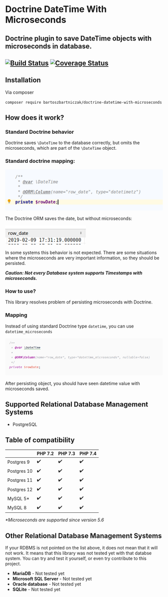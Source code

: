 Doctrine DateTime With Microseconds
====================================
Doctrine plugin to save DateTime objects with microseconds in database.
------------------------------------
[![Build Status](https://travis-ci.com/BartoszBartniczak/Doctrine-DateTime-With-Microseconds.svg?branch=master)](https://travis-ci.com/BartoszBartniczak/Doctrine-DateTime-With-Microseconds)
[![Coverage Status](https://coveralls.io/repos/github/BartoszBartniczak/Doctrine-DateTime-With-Microseconds/badge.svg?branch=master)](https://coveralls.io/github/BartoszBartniczak/Doctrine-DateTime-With-Microseconds?branch=master)
-----------

## Installation

Via composer

`composer require bartoszbartniczak/doctrine-datetime-with-microseconds`

## How does it work?

### Standard Doctrine behavior

Doctrine saves `\DateTime` to the database correctly, but omits the microseconds, which are part of the `\DateTime` object. 

### Standard doctrine mapping:

![1549735833745](docs/doctrine-standard-mapping.png)

The Doctrine ORM saves the date, but without microseconds:

![1549735952539](docs/doctrine-standard-result.png)

In some systems this behavior is not expected. There are some situations where the microseconds are very important information, so they should be persisted.

***Caution: Not every Database system supports Timestamps with microseconds.***

### How to use?

This library resolves problem of persisting microseconds with Doctrine.

### Mapping

Instead of using standard Doctrine type `datetime`, you can use `datetime_microseconds`

![example-mapping](docs/example-mapping.png)

After persisting object, you should have seen datetime value with microseconds saved.

## Supported Relational Database Management Systems

* PostgreSQL

## Table of compatibility

|             | PHP 7.2 | PHP 7.3 |  PHP 7.4 |
|-------------|------------------|------------------|------------------|
| Postgres 9  |:heavy_check_mark:|:heavy_check_mark:|:heavy_check_mark:|
| Postgres 10 |:heavy_check_mark:|:heavy_check_mark:|:heavy_check_mark:|
| Postgres 11 |:heavy_check_mark:|:heavy_check_mark:|:heavy_check_mark:|
| Postgres 12 |:heavy_check_mark:|:heavy_check_mark:|:heavy_check_mark:|
| MySQL 5\* | :heavy_check_mark: | :heavy_check_mark: | :heavy_check_mark: |
| MySQL 8 | :heavy_check_mark: | :heavy_check_mark: | :heavy_check_mark: |

_\*Microseconds are supported since version 5.6_

## Other Relational Database Management Systems

If your RDBMS is not pointed on the list above, it does not mean that it will not work. It means that this library was not tested yet with that databse system. You can try and test it yourself, or even try contribute to this project.

* **MariaDB** - Not tested yet
* **Microsoft SQL Server** - Not tested yet
* **Oracle database** - Not tested yet
* **SQLite** - Not tested yet

